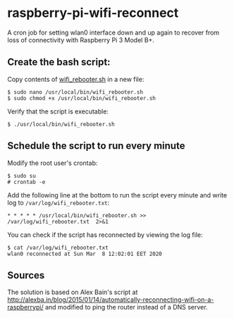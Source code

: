 # raspberry-pi-wifi-reconnect

A cron job for setting wlan0 interface down and up again to recover from loss of connectivity with Raspberry Pi 3 Model B+.

## Create the bash script:

Copy contents of [wifi_rebooter.sh](wifi_rebooter.sh) in a new file:

```
$ sudo nano /usr/local/bin/wifi_rebooter.sh
$ sudo chmod +x /usr/local/bin/wifi_rebooter.sh
```

Verify that the script is executable:

```
$ ./usr/local/bin/wifi_rebooter.sh
```

## Schedule the script to run every minute

Modify the root user's crontab:

```
$ sudo su
# crontab -e
```

Add the following line at the bottom to run the script every minute and write log to `/var/log/wifi_rebooter.txt`:

```
* * * * * /usr/local/bin/wifi_rebooter.sh >> /var/log/wifi_rebooter.txt  2>&1
```

You can check if the script has reconnected by viewing the log file:

```
$ cat /var/log/wifi_rebooter.txt
wlan0 reconnected at Sun Mar  8 12:02:01 EET 2020
```


## Sources

The solution is based on Alex Bain's script at http://alexba.in/blog/2015/01/14/automatically-reconnecting-wifi-on-a-raspberrypi/ and modified to ping the router instead of a DNS server.
